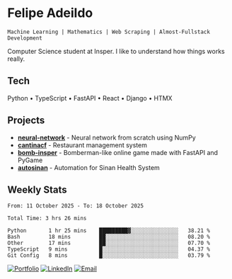# Felipe Adeildo

```
Machine Learning | Mathematics | Web Scraping | Almost-Fullstack Development
```

Computer Science student at Insper. I like to understand how things works really.

## Tech
Python • TypeScript • FastAPI • React • Django • HTMX

## Projects
- **[neural-network](https://github.com/felipeadeildo/neural-network)** - Neural network from scratch using NumPy
- **[cantinacf](https://github.com/felipeadeildo/cantinacf)** - Restaurant management system
- **[bomb-insper](https://github.com/insper-dev/bomb)** - Bomberman-like online game made with FastAPI and PyGame 
- **[autosinan](https://github.com/felipeadeildo/autosinan)** - Automation for Sinan Health System

## Weekly Stats
<!--START_SECTION:waka-->

```ansi
From: 11 October 2025 - To: 18 October 2025

Total Time: 3 hrs 26 mins

Python       1 hr 25 mins    █████████▓░░░░░░░░░░░░░░░   38.21 %
Bash         18 mins         ██░░░░░░░░░░░░░░░░░░░░░░░   08.20 %
Other        17 mins         ██░░░░░░░░░░░░░░░░░░░░░░░   07.70 %
TypeScript   9 mins          █░░░░░░░░░░░░░░░░░░░░░░░░   04.37 %
Git Config   8 mins          █░░░░░░░░░░░░░░░░░░░░░░░░   03.79 %
```

<!--END_SECTION:waka-->

[![Portfolio](https://img.shields.io/badge/felipeadeildo.com-FF6B6B?style=flat-square&logo=firefox&logoColor=white)](https://felipeadeildo.com)
[![LinkedIn](https://img.shields.io/badge/LinkedIn-0077B5?style=flat-square&logo=linkedin&logoColor=white)](https://linkedin.com/in/felipeadeildo)
[![Email](https://img.shields.io/badge/Email-D14836?style=flat-square&logo=gmail&logoColor=white)](mailto:contato@felipeadeildo.com)
